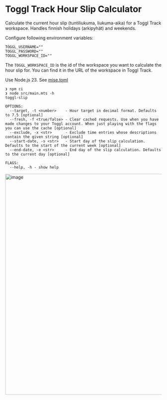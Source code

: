 
# Toggl Track Hour Slip Calculator

Calculate the current hour slip (tuntiliukuma, liukuma-aika) for a Toggl Track workspace.
Handles finnish holidays (arkipyhät) and weekends.

Configure following environment variables:

```
TOGGL_USERNAME=""
TOGGL_PASSWORD=""
TOGGL_WORKSPACE_ID=""
```

The `TOGGL_WORKSPACE_ID` is the id of the workspace you want to calculate the hour
slip for. You can find it in the URL of the workspace in Toggl Track.

Use Node.js 23. See [mise.toml](mise.toml)

```
❯ npm ci
❯ node src/main.mts -h
toggl-slip

OPTIONS:
  --target, -t <number>    - Hour target in decimal format. Defaults to 7.5 [optional]
  --fresh, -f <true/false> - Clear cached requests. Use when you have made changes to your Toggl account. When just playing with the flags you can use the cache [optional]
  --exclude, -x <str>      - Exclude time entries whose descriptions contain the given string [optional]
  --start-date, -s <str>   - Start day of the slip calculation. Defaults to the start of the current week [optional]
  --end-date, -e <str>     - End day of the slip calculation. Defaults to the current day [optional]

FLAGS:
  --help, -h - show help
```

<img width="710" alt="image" src="https://github.com/user-attachments/assets/c437dc5b-cfed-49e0-97c9-184fa37d0fb7" />

